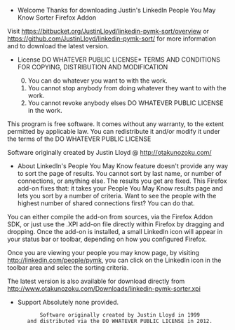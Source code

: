 * Welcome
Thanks for downloading Justin's LinkedIn People You May Know Sorter Firefox
Addon

Visit https://bitbucket.org/JustinLloyd/linkedin-pymk-sort/overview or
https://github.com/JustinLloyd/linkedin-pymk-sort/ for  more information and to
download the latest version.


* License
                      DO WHATEVER PUBLIC LICENSE*
   TERMS AND CONDITIONS FOR COPYING, DISTRIBUTION AND MODIFICATION

  0. You can do whatever you want to with the work.
  1. You cannot stop anybody from doing whatever they want to with the work.
  2. You cannot revoke anybody elses DO WHATEVER PUBLIC LICENSE in the work.

 This program is free software. It comes without any warranty, to
 the extent permitted by applicable law. You can redistribute it
 and/or modify it under the terms of the DO WHATEVER PUBLIC LICENSE
 
 Software originally created by Justin Lloyd @ http://otakunozoku.com/


* About
LinkedIn's People You May Know feature doesn't provide any way to sort the page
of results. You cannot sort by last name, or number of connections, or anything 
else. The results you get are fixed. This Firefox add-on fixes that: it takes
your People You May Know results page and lets you sort by a number of
criteria. Want to see the people with the highest number of shared connections
first? You can do that.

You can either compile the add-on from sources, via the Firefox Addon SDK, or
just use the .XPI add-on file directly within Firefox by dragging and dropping.
Once the add-on is installed, a small LinkedIn icon will appear in your status
bar or toolbar, depending on how you configured Firefox.

Once you are viewing your people you may know page, by visiting
http://linkedin.com/people/pymk, you can click on the LinkedIn icon in the
toolbar area and selec the sorting criteria.

The latest version is also available for download directly from
http://www.otakunozoku.com/Downloads/linkedin-pymk-sorter.xpi

* Support
Absolutely none provided.


             Software originally created by Justin Lloyd in 1999
         and distributed via the DO WHATEVER PUBLIC LICENSE in 2012.